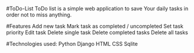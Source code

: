 #ToDo-List
ToDo list is a simple web application to save Your daily tasks in order not to miss anything.

#Features
Add new task
Mark task as completed / uncompleted
Set task priority
Edit task
Delete single task
Delete completed tasks
Delete all tasks


#Technologies used:
Python
Django
HTML
CSS
Sqlite
